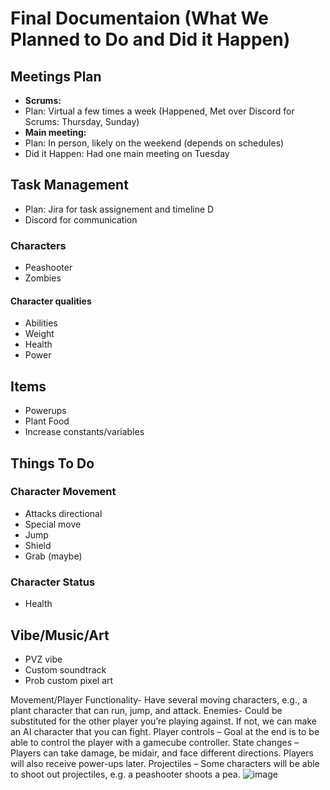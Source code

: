 # Final Documentaion (What We Planned to Do and Did it Happen)

## Meetings Plan

- **Scrums:**
- Plan: Virtual a few times a week (Happened, Met over Discord for Scrums: Thursday, Sunday)
- **Main meeting:**
- Plan: In person, likely on the weekend (depends on schedules)
- Did it Happen: Had one main meeting on Tuesday


## Task Management
- Plan: Jira for task assignement and timeline
  D
- Discord for communication

### Characters

- Peashooter
- Zombies

#### Character qualities

- Abilities
- Weight
- Health
- Power

## Items

- Powerups
- Plant Food
- Increase constants/variables


## Things To Do

### Character Movement

- Attacks directional
- Special move
- Jump
- Shield
- Grab (maybe)

### Character Status

- Health

## Vibe/Music/Art

- PVZ vibe
- Custom soundtrack
- Prob custom pixel art


Movement/Player Functionality- Have several moving characters, e.g., a plant character that can run, jump, and attack.
Enemies- Could be substituted for the other player you’re playing against. If not, we can make an AI character that you can fight.
Player controls – Goal at the end is to be able to control the player with a gamecube controller.
State changes – Players can take damage, be midair, and face different directions. Players will also receive power-ups later.
Projectiles – Some characters will be able to shoot out projectiles, e.g. a peashooter shoots a pea.
![image](https://github.com/user-attachments/assets/3d1ce53f-7c36-4c2c-b2db-afefc4ebdbeb)

